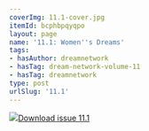 ```yaml
---
coverImg: 11.1-cover.jpg
itemId: bcphbpqyqpo
layout: page
name: '11.1: Women''s Dreams'
tags:
- hasAuthor: dreamnetwork
- hasTag: dream-network-volume-11
- hasTag: dreamnetwork
type: post
urlSlug: '11.1'
---
```

<img class="card-img" src="../images/11.1-rect.jpg"/><a href="../files/pdfs/Volume_11/11.1-Dream-Network-Vol-11-No-1.pdf" download="">Download issue 11.1</a>